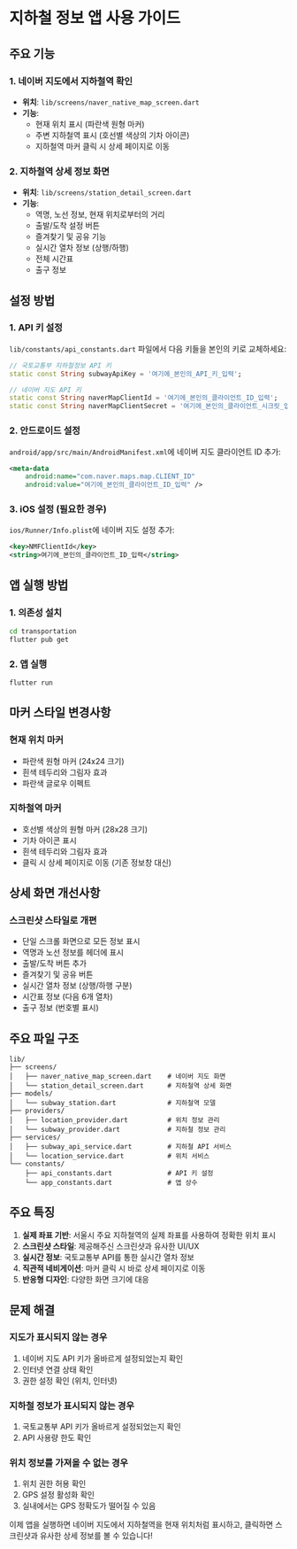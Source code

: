 # 지하철 정보 앱 사용 가이드

## 주요 기능

### 1. 네이버 지도에서 지하철역 확인
- **위치**: `lib/screens/naver_native_map_screen.dart`
- **기능**: 
  - 현재 위치 표시 (파란색 원형 마커)
  - 주변 지하철역 표시 (호선별 색상의 기차 아이콘)
  - 지하철역 마커 클릭 시 상세 페이지로 이동

### 2. 지하철역 상세 정보 화면
- **위치**: `lib/screens/station_detail_screen.dart`
- **기능**:
  - 역명, 노선 정보, 현재 위치로부터의 거리
  - 출발/도착 설정 버튼
  - 즐겨찾기 및 공유 기능
  - 실시간 열차 정보 (상행/하행)
  - 전체 시간표
  - 출구 정보

## 설정 방법

### 1. API 키 설정
`lib/constants/api_constants.dart` 파일에서 다음 키들을 본인의 키로 교체하세요:

```dart
// 국토교통부 지하철정보 API 키
static const String subwayApiKey = '여기에_본인의_API_키_입력';

// 네이버 지도 API 키
static const String naverMapClientId = '여기에_본인의_클라이언트_ID_입력';
static const String naverMapClientSecret = '여기에_본인의_클라이언트_시크릿_입력';
```

### 2. 안드로이드 설정
`android/app/src/main/AndroidManifest.xml`에 네이버 지도 클라이언트 ID 추가:

```xml
<meta-data
    android:name="com.naver.maps.map.CLIENT_ID"
    android:value="여기에_본인의_클라이언트_ID_입력" />
```

### 3. iOS 설정 (필요한 경우)
`ios/Runner/Info.plist`에 네이버 지도 설정 추가:

```xml
<key>NMFClientId</key>
<string>여기에_본인의_클라이언트_ID_입력</string>
```

## 앱 실행 방법

### 1. 의존성 설치
```bash
cd transportation
flutter pub get
```

### 2. 앱 실행
```bash
flutter run
```

## 마커 스타일 변경사항

### 현재 위치 마커
- 파란색 원형 마커 (24x24 크기)
- 흰색 테두리와 그림자 효과
- 파란색 글로우 이펙트

### 지하철역 마커  
- 호선별 색상의 원형 마커 (28x28 크기)
- 기차 아이콘 표시
- 흰색 테두리와 그림자 효과
- 클릭 시 상세 페이지로 이동 (기존 정보창 대신)

## 상세 화면 개선사항

### 스크린샷 스타일로 개편
- 단일 스크롤 화면으로 모든 정보 표시
- 역명과 노선 정보를 헤더에 표시
- 출발/도착 버튼 추가
- 즐겨찾기 및 공유 버튼
- 실시간 열차 정보 (상행/하행 구분)
- 시간표 정보 (다음 6개 열차)
- 출구 정보 (번호별 표시)

## 주요 파일 구조

```
lib/
├── screens/
│   ├── naver_native_map_screen.dart    # 네이버 지도 화면
│   └── station_detail_screen.dart      # 지하철역 상세 화면
├── models/
│   └── subway_station.dart             # 지하철역 모델
├── providers/
│   ├── location_provider.dart          # 위치 정보 관리
│   └── subway_provider.dart            # 지하철 정보 관리
├── services/
│   ├── subway_api_service.dart         # 지하철 API 서비스
│   └── location_service.dart           # 위치 서비스
└── constants/
    ├── api_constants.dart              # API 키 설정
    └── app_constants.dart              # 앱 상수
```

## 주요 특징

1. **실제 좌표 기반**: 서울시 주요 지하철역의 실제 좌표를 사용하여 정확한 위치 표시
2. **스크린샷 스타일**: 제공해주신 스크린샷과 유사한 UI/UX
3. **실시간 정보**: 국토교통부 API를 통한 실시간 열차 정보
4. **직관적 네비게이션**: 마커 클릭 시 바로 상세 페이지로 이동
5. **반응형 디자인**: 다양한 화면 크기에 대응

## 문제 해결

### 지도가 표시되지 않는 경우
1. 네이버 지도 API 키가 올바르게 설정되었는지 확인
2. 인터넷 연결 상태 확인
3. 권한 설정 확인 (위치, 인터넷)

### 지하철 정보가 표시되지 않는 경우
1. 국토교통부 API 키가 올바르게 설정되었는지 확인
2. API 사용량 한도 확인

### 위치 정보를 가져올 수 없는 경우
1. 위치 권한 허용 확인
2. GPS 설정 활성화 확인
3. 실내에서는 GPS 정확도가 떨어질 수 있음

이제 앱을 실행하면 네이버 지도에서 지하철역을 현재 위치처럼 표시하고, 클릭하면 스크린샷과 유사한 상세 정보를 볼 수 있습니다!
